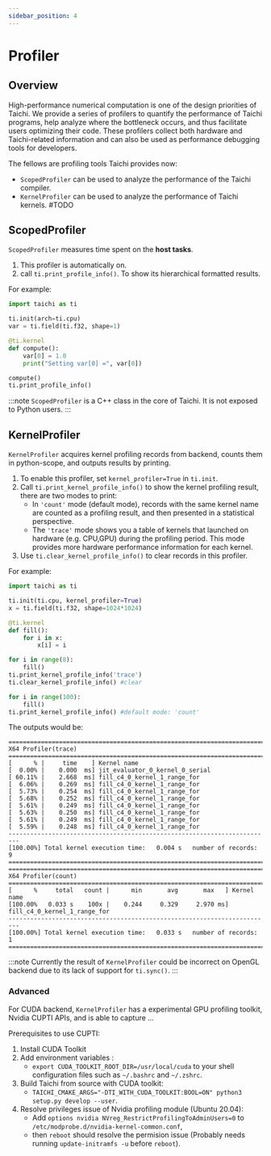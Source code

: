 ```yaml
---
sidebar_position: 4
---
```


# Profiler

## Overview
High-performance numerical computation is one of the design priorities of Taichi. We provide a series of profilers to quantify the performance of Taichi programs, help analyze where the bottleneck occurs, and thus facilitate users optimizing their code. These profilers collect both hardware and Taichi-related information and can also be used as performance debugging tools for developers.

The fellows are profiling tools Taichi provides now:
- `ScopedProfiler` can be used to analyze the performance of the Taichi compiler.
- `KernelProfiler` can be used to analyze the performance of Taichi kernels. #TODO

## ScopedProfiler
`ScopedProfiler` measures time spent on the **host tasks**.

1. This profiler is automatically on. 
2. call `ti.print_profile_info()`. To show its hierarchical formatted results. 

For example:

```python
import taichi as ti

ti.init(arch=ti.cpu)
var = ti.field(ti.f32, shape=1)

@ti.kernel
def compute():
    var[0] = 1.0
    print("Setting var[0] =", var[0])

compute()
ti.print_profile_info()
```

:::note
`ScopedProfiler` is a C++ class in the core of Taichi. It is not exposed to Python users.
:::


## KernelProfiler

`KernelProfiler` acquires kernel profiling records from backend, counts them in python-scope, and outputs results by printing.

1. To enable this profiler, set `kernel_profiler=True` in `ti.init`.
2. Call `ti.print_kernel_profile_info()` to show the kernel profiling result, there are two modes to print:
    - In `'count'` mode (default mode), records with the same kernel name are counted as a profiling result, and then presented in a statistical perspective.
    - The `'trace'` mode shows you a table of kernels that launched on hardware (e.g. CPU,GPU) during the profiling period. This mode provides more hardware performance information for each kernel.
3. Use `ti.clear_kernel_profile_info()` to clear records in this profiler.

For example:
```python {3,13}
import taichi as ti

ti.init(ti.cpu, kernel_profiler=True)
x = ti.field(ti.f32, shape=1024*1024)

@ti.kernel
def fill():
    for i in x:
        x[i] = i

for i in range(8):
    fill()
ti.print_kernel_profile_info('trace')
ti.clear_kernel_profile_info() #clear

for i in range(100):
    fill()
ti.print_kernel_profile_info() #default mode: 'count'
```

The outputs would be:

```
=========================================================================
X64 Profiler(trace)
=========================================================================
[      % |     time    ] Kernel name
[  0.00% |    0.000  ms] jit_evaluator_0_kernel_0_serial
[ 60.11% |    2.668  ms] fill_c4_0_kernel_1_range_for
[  6.06% |    0.269  ms] fill_c4_0_kernel_1_range_for
[  5.73% |    0.254  ms] fill_c4_0_kernel_1_range_for
[  5.68% |    0.252  ms] fill_c4_0_kernel_1_range_for
[  5.61% |    0.249  ms] fill_c4_0_kernel_1_range_for
[  5.63% |    0.250  ms] fill_c4_0_kernel_1_range_for
[  5.61% |    0.249  ms] fill_c4_0_kernel_1_range_for
[  5.59% |    0.248  ms] fill_c4_0_kernel_1_range_for
-------------------------------------------------------------------------
[100.00%] Total kernel execution time:   0.004 s   number of records:  9
=========================================================================
=========================================================================
X64 Profiler(count)
=========================================================================
[      %     total   count |      min       avg       max   ] Kernel name
[100.00%   0.033 s    100x |    0.244     0.329     2.970 ms] fill_c4_0_kernel_1_range_for
-------------------------------------------------------------------------
[100.00%] Total kernel execution time:   0.033 s   number of records:  1
=========================================================================
```

:::note
Currently the result of `KernelProfiler` could be incorrect on OpenGL backend due to its lack of support for `ti.sync()`.
:::

### Advanced 
For CUDA backend, `KernelProfiler` has a experimental GPU profiling toolkit, Nvidia CUPTI APIs, and is able to capture ...

Prerequisites to use CUPTI:
1. Install CUDA Toolkit
2. Add environment variables :
    - `export CUDA_TOOLKIT_ROOT_DIR=/usr/local/cuda` to your shell configuration files such as `~/.bashrc` and `~/.zshrc`.
3. Build Taichi from source with CUDA toolkit: 
    - `TAICHI_CMAKE_ARGS="-DTI_WITH_CUDA_TOOLKIT:BOOL=ON" python3 setup.py develop --user`.
4. Resolve privileges issue of Nvidia profiling module (Ubuntu 20.04): 
    - Add `options nvidia NVreg_RestrictProfilingToAdminUsers=0` to `/etc/modprobe.d/nvidia-kernel-common.conf`, 
    - then `reboot` should resolve the permision issue (Probably needs running `update-initramfs -u` before `reboot`).